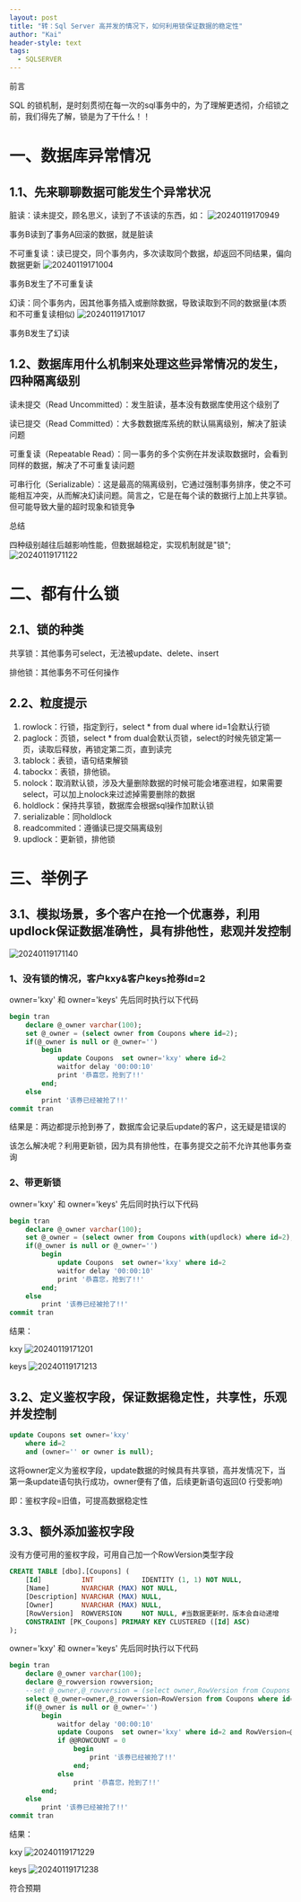 ```yaml
---
layout: post
title: "转：Sql Server 高并发的情况下，如何利用锁保证数据的稳定性"
author: "Kai"
header-style: text
tags:
  - SQLSERVER
---
```


前言

SQL 的锁机制，是时刻贯彻在每一次的sql事务中的，为了理解更透彻，介绍锁之前，我们得先了解，锁是为了干什么！！

# 一、数据库异常情况

## 1.1、先来聊聊数据可能发生个异常状况

脏读：读未提交，顾名思义，读到了不该读的东西，如：
![20240119170949](https://raw.githubusercontent.com/fannkaii/MyPicBed/master/images/20240119170949.png)

事务B读到了事务A回滚的数据，就是脏读

不可重复读：读已提交，同个事务内，多次读取同个数据，却返回不同结果，偏向数据更新
![20240119171004](https://raw.githubusercontent.com/fannkaii/MyPicBed/master/images/20240119171004.png)


事务B发生了不可重复读

幻读：同个事务内，因其他事务插入或删除数据，导致读取到不同的数据量(本质和不可重复读相似)
![20240119171017](https://raw.githubusercontent.com/fannkaii/MyPicBed/master/images/20240119171017.png)

事务B发生了幻读

## 1.2、数据库用什么机制来处理这些异常情况的发生，四种隔离级别

读未提交（Read Uncommitted）：发生脏读，基本没有数据库使用这个级别了

读已提交（Read Committed）：大多数数据库系统的默认隔离级别，解决了脏读问题

可重复读（Repeatable Read）：同一事务的多个实例在并发读取数据时，会看到同样的数据，解决了不可重复读问题

可串行化（Serializable）：这是最高的隔离级别，它通过强制事务排序，使之不可能相互冲突，从而解决幻读问题。简言之，它是在每个读的数据行上加上共享锁。但可能导致大量的超时现象和锁竞争

总结

四种级别越往后越影响性能，但数据越稳定，实现机制就是"锁";
![20240119171122](https://raw.githubusercontent.com/fannkaii/MyPicBed/master/images/20240119171122.png)

# 二、都有什么锁

## 2.1、锁的种类

共享锁：其他事务可select，无法被update、delete、insert

排他锁：其他事务不可任何操作

## 2.2、粒度提示

1. rowlock：行锁，指定到行，select \* from dual where id=1会默认行锁
2. paglock：页锁，select \* from dual会默认页锁，select的时候先锁定第一页，读取后释放，再锁定第二页，直到读完
3. tablock：表锁，语句结束解锁
4. tabockx：表锁，排他锁。
5. nolock：取消默认锁，涉及大量删除数据的时候可能会堵塞进程，如果需要select，可以加上nolock来过滤掉需要删除的数据
6. holdlock：保持共享锁，数据库会根据sql操作加默认锁
7. serializable：同holdlock
8. readcommited：遵循读已提交隔离级别
9. updlock：更新锁，排他锁

# 三、举例子

## 3.1、模拟场景，多个客户在抢一个优惠券，利用updlock保证数据准确性，具有排他性，悲观并发控制
![20240119171140](https://raw.githubusercontent.com/fannkaii/MyPicBed/master/images/20240119171140.png)

### 1、没有锁的情况，客户kxy&客户keys抢券Id=2

owner='kxy' 和 owner='keys' 先后同时执行以下代码

```sql
begin tran
    declare @_owner varchar(100);
    set @_owner = (select owner from Coupons where id=2);
    if(@_owner is null or @_owner='')
        begin
            update Coupons  set owner='kxy' where id=2
            waitfor delay '00:00:10'
            print '恭喜您，抢到了!!'
        end;
    else
        print '该券已经被抢了!!'
commit tran
```

结果是：两边都提示抢到券了，数据库会记录后update的客户，这无疑是错误的

该怎么解决呢？利用更新锁，因为具有排他性，在事务提交之前不允许其他事务查询

### 2、带更新锁

owner='kxy' 和 owner='keys' 先后同时执行以下代码

```sql
begin tran
    declare @_owner varchar(100);
    set @_owner = (select owner from Coupons with(updlock) where id=2);
    if(@_owner is null or @_owner='')
        begin
            update Coupons  set owner='kxy' where id=2
            waitfor delay '00:00:10'
            print '恭喜您，抢到了!!'
        end;
    else
        print '该券已经被抢了!!'
commit tran
```

结果：

kxy
![20240119171201](https://raw.githubusercontent.com/fannkaii/MyPicBed/master/images/20240119171201.png)

keys
![20240119171213](https://raw.githubusercontent.com/fannkaii/MyPicBed/master/images/20240119171213.png)

## 3.2、定义鉴权字段，保证数据稳定性，共享性，乐观并发控制

```sql
update Coupons set owner='kxy' 
    where id=2 
    and (owner='' or owner is null);
```

这将owner定义为鉴权字段，update数据的时候具有共享锁，高并发情况下，当第一条update语句执行成功，owner便有了值，后续更新语句返回(0 行受影响)

即：鉴权字段=旧值，可提高数据稳定性

## 3.3、额外添加鉴权字段

没有方便可用的鉴权字段，可用自己加一个RowVersion类型字段

```sql
CREATE TABLE [dbo].[Coupons] (
    [Id]          INT            IDENTITY (1, 1) NOT NULL,
    [Name]        NVARCHAR (MAX) NOT NULL,
    [Description] NVARCHAR (MAX) NULL,
    [Owner]       NVARCHAR (MAX) NULL,
    [RowVersion]  ROWVERSION     NOT NULL, #当数据更新时，版本会自动递增
    CONSTRAINT [PK_Coupons] PRIMARY KEY CLUSTERED ([Id] ASC)
);
```

owner='kxy' 和 owner='keys' 先后同时执行以下代码

```sql
begin tran
    declare @_owner varchar(100);
    declare @_rowversion rowversion;
    --set @_owner,@_rowversion = (select owner,RowVersion from Coupons where id=2);
    select @_owner=owner,@_rowversion=RowVersion from Coupons where id=2
    if(@_owner is null or @_owner='')
        begin
            waitfor delay '00:00:10'
            update Coupons  set owner='kxy' where id=2 and RowVersion=@_rowversion
            if @@ROWCOUNT = 0
                begin
                    print '该券已经被抢了!!'
                end;
            else
                print '恭喜您，抢到了!!'
        end;
    else
        print '该券已经被抢了!!'
commit tran
```

结果：

kxy
![20240119171229](https://raw.githubusercontent.com/fannkaii/MyPicBed/master/images/20240119171229.png)

keys
![20240119171238](https://raw.githubusercontent.com/fannkaii/MyPicBed/master/images/20240119171238.png)


符合预期